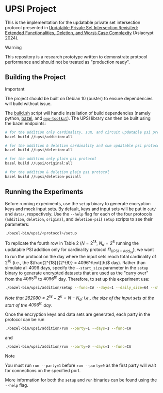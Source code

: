 # UPSI Project

This is the implementation for the updatable private set intersection protocol presented in
[Updatable Private Set Intersection Revisited: Extended Functionalities, Deletion, and Worst-Case Complexity](https://eprint.iacr.org/)
(Asiacrypt 2024).

> [!WARNING]
> This repository is a research prototype written to demonstrate protocol performance and should not be treated as
> "production ready".

## Building the Project

> [!IMPORTANT]
> The project should be built on Debian 10 (buster) to ensure dependencies will build without issue.

The [build.sh](build.sh) script will handle installation of build dependencies (namely python,
[bazel](https://bazel.build/), and [`emp-toolkit`](https://github.com/emp-toolkit)). The UPSI library can then be built
using the bazel endpoints:

```bash
# for the addition only cardinality, sum, and circuit updatable psi protocols
bazel build //upsi/addition:all

# for the addition & deletion cardinality and sum updatable psi protocols
bazel build //upsi/deletion:all

# for the addition only plain psi protocol
bazel build //upsi/original:all

# for the addition & deletion plain psi protocol
bazel build //upsi/deletion-psi:all
```

## Running the Experiments

Before running experiments, use the `setup` binary to generate encryption keys and mock input sets. By default, keys
and input sets will be put in `out/` and `data/`, respectively. Use the `--help` flag for each of the four protocols
(`addition`, `deletion`, `original`, and `deletion-psi`) `setup` scripts to see their parameters:
```bash
./bazel-bin/upsi/<protocol>/setup
```

To replicate the fourth row in Table 2 ($`N = 2^{18}`$, $`N_d = 2^6`$ running the updatable PSI addition only for
cardinality protocol $`\Pi_{\mathsf{UPSI-Add}_\mathsf{ca}}`$), we want to run the protocol on the day where the input
sets reach total cardinality of $2^{18}$ (i.e., the $\frac{2^{18}}{2^{6}} = 4096^\text{th}$ day). Rather than simulate
all 4096 days, specify the `--start_size` parameter in the `setup` binary to generate encrypted datasets that are used
as the "carry over" from the $4095^\text{th}$ to $4096^\text{th}$ day. Therefore, to set up this experiment use:
```bash
./bazel-bin/upsi/addition/setup --func=CA --days=1 --daily_size=64 --start_size=262080
```
_Note that $`262080 = 2^{18} - 2^6 = N - N_d`$; i.e., the size of the input sets at the start of the $`4096^\text{th}`$ day._

Once the encryption keys and data sets are generated, each party in the protocol can be run:
```bash
./bazel-bin/upsi/addition/run --party=1 --days=1 --func=CA
```
and
```bash
./bazel-bin/upsi/addition/run --party=0 --days=1 --func=CA
```

> [!NOTE]
> You must run `run --party=1` before `run --party=0` as the first party will wait for connections on the specified
> port.

More information for both the `setup` and `run` binaries can be found using the `--help` flag.

